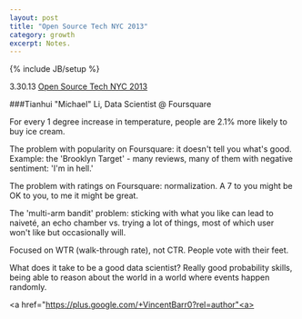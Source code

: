 ```yaml
---
layout: post
title: "Open Source Tech NYC 2013"
category: growth
excerpt: Notes.
---
```

{% include JB/setup %}

3\.30\.13 [Open Source Tech NYC 2013](http://www.opentech2013.org/)

###Tianhui "Michael" Li, Data Scientist @ Foursquare

For every 1 degree increase in temperature, people are 2.1% more likely to buy ice cream.

The problem with popularity on Foursquare: it doesn't tell you what's good. Example: the 'Brooklyn Target' - many reviews, many of them with negative sentiment: 'I'm in hell.'

The problem with ratings on Foursquare: normalization. A 7 to you might be OK to you, to me it might be great.

The 'multi-arm bandit' problem: sticking with what you like can lead to naiveté, an echo chamber vs. trying a lot of things, most of which user won't like but occasionally will.

Focused on WTR (walk-through rate), not CTR. People vote with their feet.

What does it take to be a good data scientist? Really good probability skills, being able to reason about the world in a world where events happen randomly.

<a href="https://plus.google.com/+VincentBarr0?rel=author"<a></a>